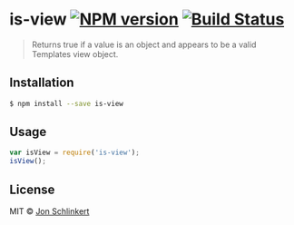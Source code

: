 # is-view [![NPM version](https://badge.fury.io/js/is-view.svg)](https://npmjs.org/package/is-view) [![Build Status](https://travis-ci.org/jonschlinkert/is-view.svg?branch=master)](https://travis-ci.org/jonschlinkert/is-view)

> Returns true if a value is an object and appears to be a valid Templates view object.

## Installation

```sh
$ npm install --save is-view
```

## Usage

```js
var isView = require('is-view');
isView();
```

## License

MIT © [Jon Schlinkert](https://github.com/jonschlinkert)

